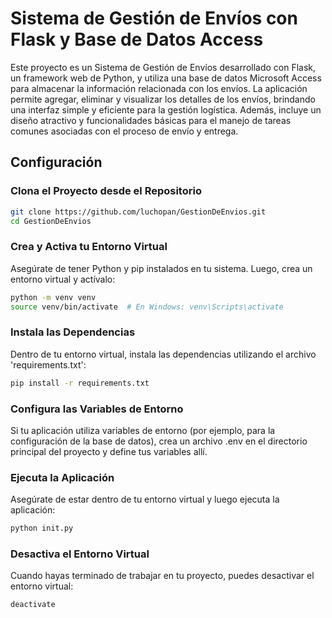 # Sistema de Gestión de Envíos con Flask y Base de Datos Access

Este proyecto es un Sistema de Gestión de Envíos desarrollado con Flask, un framework web de Python, y utiliza una base de datos Microsoft Access para almacenar la información relacionada con los envíos. La aplicación permite agregar, eliminar y visualizar los detalles de los envíos, brindando una interfaz simple y eficiente para la gestión logística. Además, incluye un diseño atractivo y funcionalidades básicas para el manejo de tareas comunes asociadas con el proceso de envío y entrega.

## Configuración

### Clona el Proyecto desde el Repositorio

```bash
git clone https://github.com/luchopan/GestionDeEnvios.git
cd GestionDeEnvios
```

### Crea y Activa tu Entorno Virtual

Asegúrate de tener Python y pip instalados en tu sistema. Luego, crea un entorno virtual y actívalo:

```bash
python -m venv venv
source venv/bin/activate  # En Windows: venv\Scripts\activate
```

### Instala las Dependencias

Dentro de tu entorno virtual, instala las dependencias utilizando el archivo 'requirements.txt':

```bash
pip install -r requirements.txt
```

### Configura las Variables de Entorno

Si tu aplicación utiliza variables de entorno (por ejemplo, para la configuración de la base de datos), crea un archivo .env en el directorio principal del proyecto y define tus variables allí.

### Ejecuta la Aplicación

Asegúrate de estar dentro de tu entorno virtual y luego ejecuta la aplicación:

```bash
python init.py
```

### Desactiva el Entorno Virtual

Cuando hayas terminado de trabajar en tu proyecto, puedes desactivar el entorno virtual:

```bash
deactivate
```
